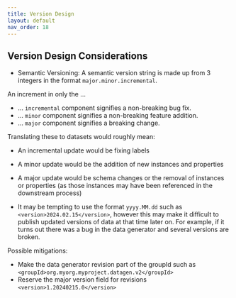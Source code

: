 ```yaml
---
title: Version Design
layout: default
nav_order: 18
---
```


## Version Design Considerations

* Semantic Versioning: A semantic version string is made up from 3 integers in the format `major.minor.incremental`.

An increment in only the ...
  * ... `incremental` component signifies a non-breaking bug fix.
  * ... `minor` component signifies a non-breaking feature addition.
  * ... `major` component signifies a breaking change.

Translating these to datasets would roughly mean:

* An incremental update would be fixing labels
* A minor update would be the addition of new instances and properties
* A major update would be schema changes or the removal of instances or properties (as those instances may have been referenced in the downstream process)

* It may be tempting to use the format `yyyy.MM.dd` such as `<version>2024.02.15</version>`, however this may make it difficult to publish updated versions of data at that time later on. For example,
if it turns out there was a bug in the data generator and several versions are broken.


Possible mitigations:
* Make the data generator revision part of the groupId such as `<groupId>org.myorg.myproject.datagen.v2</groupId>`
* Reserve the major version field for revisions `<version>1.20240215.0</version>`

